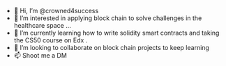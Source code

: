 - 👋 Hi, I’m @crowned4success
- 👀 I’m interested in applying block chain to solve challenges in the healthcare space ...
- 🌱 I’m currently learning how to write solidity smart contracts and taking the CS50 course on Edx .
- 💞️ I’m looking to collaborate on block chain projects to keep learning 
- 📫 Shoot me a DM 

<!---
crowned4success/crowned4success is a ✨ special ✨ repository because its `README.md` (this file) appears on your GitHub profile.
You can click the Preview link to take a look at your changes.
--->
